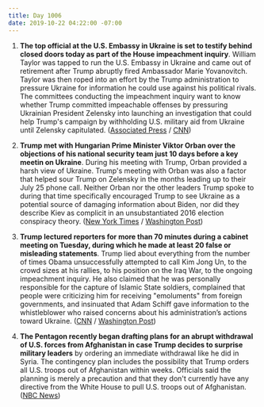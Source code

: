 ```yaml
---
title: Day 1006
date: 2019-10-22 04:22:00 -07:00
---
```


1. **The top official at the U.S. Embassy in Ukraine is set to testify behind closed doors today as part of the House impeachment inquiry**. William Taylor was tapped to run the U.S. Embassy in Ukraine and came out of retirement after Trump abruptly fired Ambassador Marie Yovanovitch. Taylor was then roped into an effort by the Trump administration to pressure Ukraine for information he could use against his political rivals. The committees conducting the impeachment inquiry want to know whether Trump committed impeachable offenses by pressuring Ukrainian President Zelensky into launching an investigation that could help Trump's campaign by withholding U.S. military aid from Ukraine until Zelensky capitulated. ([Associated Press](https://apnews.com/3769e350fd334a6287474ad82042b4e5) / [CNN](https://www.cnn.com/2019/10/22/politics/impeachment-watch-october-21/index.html))

2. **Trump met with Hungarian Prime Minister Viktor Orban over the objections of his national security team just 10 days before a key meetin on Ukraine**. During his meeting with Trump, Orban provided a harsh view of Ukraine. Trump's meeting with Orban was also a factor that helped sour Trump on Zelensky in the months leading up to their July 25 phone call. Neither Orban nor the other leaders Trump spoke to during that time specifically encouraged Trump to see Ukraine as a potential source of damaging information about Biden, nor did they describe Kiev as complicit in an unsubstantiated 2016 election conspiracy theory. ([New York Times](https://www.nytimes.com/2019/10/22/us/politics/trump-ukraine-orban.html) / [Washington Post](https://www.washingtonpost.com/national-security/putin-and-hungarys-orban-helped-sour-trump-on-ukraine/2019/10/21/a0af1e9c-f40b-11e9-ad8b-85e2aa00b5ce_story.html))

3. **Trump lectured reporters for more than 70 minutes during a cabinet meeting on Tuesday, during which he made at least 20 false or misleading statements**. Trump lied about everything from the number of times Obama unsuccessfully attempted to call Kim Jong Un, to the crowd sizes at his rallies, to his position on the Iraq War, to the ongoing impeachment inquiry. He also claimed that he was personally responsible for the capture of Islamic State soldiers, complained that people were criticizing him for receiving "emoluments" from foreign governments, and insinuated that Adam Schiff gave information to the whistleblower who raised concerns about his administration’s actions toward Ukraine. ([CNN](https://www.cnn.com/2019/10/21/politics/fact-check-trump-cabinet-meeting-20-false/index.html) / [Washington Post](https://www.washingtonpost.com/politics/trumps-cabinet-meetings-have-become-about-everything-but-the-business-of-his-cabinet/2019/10/21/5f6e528c-f428-11e9-829d-87b12c2f85dd_story.html))

4. **The Pentagon recently began drafting plans for an abrupt withdrawal of U.S. forces from Afghanistan in case Trump decides to surprise military leaders** by ordering an immediate withdrawal like he did in Syria. The contingency plan includes the possibility that Trump orders all U.S. troops out of Afghanistan within weeks. Officials said the planning is merely a precaution and that they don't currently have any directive from the White House to pull U.S. troops out of Afghanistan. ([NBC News](https://www.nbcnews.com/news/military/pentagon-draws-plans-quick-afghanistan-withdrawal-just-case-trump-blindsides-n1069611))